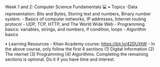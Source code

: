 Week 1 and 2: Computer Science Fundamentals 💻
• Topics
    -Data representation: Bits and Bytes, Storing text and numbers, Binary number
system.
    - Basics of computer networks, IP addresses, Internet routing protocol
    - UDP, TCP, HTTP, and The World Wide Web
    - Programming basics: variables, strings, and numbers, if condition, loops
    - Algorithm basics

• Learning Resources
    - Khan Academy course: https://bit.ly/42DUXtW
    - In the above course, only follow the first 4 sections (1) Digital Information (2) The
nternet (3) Programming (4) Algorithms. Completing the remaining sections is
optional. Do it if you have time and interest.